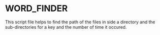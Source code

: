 # WORD_FINDER
This script file helps to find the path of the files in side a directory and the sub-directories for a key and the number of time it occured.
